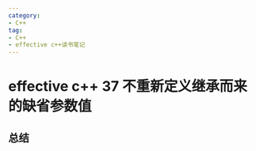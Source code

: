 ```yaml
---
category: 
- C++
tag:
- C++
- effective c++读书笔记
---
```


# effective c++ 37 不重新定义继承而来的缺省参数值

## 总结


